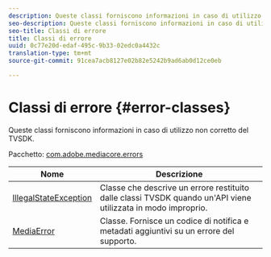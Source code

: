 ```yaml
---
description: Queste classi forniscono informazioni in caso di utilizzo non corretto del TVSDK.
seo-description: Queste classi forniscono informazioni in caso di utilizzo non corretto del TVSDK.
seo-title: Classi di errore
title: Classi di errore
uuid: 0c77e20d-edaf-495c-9b33-02edc0a4432c
translation-type: tm+mt
source-git-commit: 91cea7acb8127e02b82e5242b9ad6ab0d12ce0eb

---
```



# Classi di errore {#error-classes}

Queste classi forniscono informazioni in caso di utilizzo non corretto del TVSDK.

Pacchetto: [com.adobe.mediacore.errors](https://help.adobe.com/en_US/primetime/api/psdk/asdoc-dhls_1.4/com/adobe/mediacore/errors/package-detail.html)

| Nome | Descrizione |
|---|---|
| [IllegalStateException](https://help.adobe.com/en_US/primetime/api/psdk/asdoc-dhls_1.4/com/adobe/mediacore/errors/IllegalStateException.html) | Classe che descrive un errore restituito dalle classi TVSDK quando un&#39;API viene utilizzata in modo improprio. |
| [MediaError](https://help.adobe.com/en_US/primetime/api/psdk/asdoc-dhls_1.4/com/adobe/mediacore/errors/MediaError.html) | Classe. Fornisce un codice di notifica e metadati aggiuntivi su un errore del supporto. |

